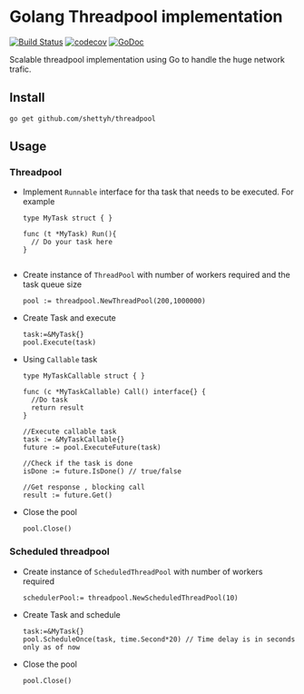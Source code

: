 # Golang Threadpool implementation
[![Build Status](https://travis-ci.org/shettyh/threadpool.svg?branch=master)](https://travis-ci.org/shettyh/threadpool)
[![codecov](https://codecov.io/gh/shettyh/threadpool/branch/master/graph/badge.svg)](https://codecov.io/gh/shettyh/threadpool)
[![GoDoc](https://godoc.org/github.com/shettyh/threadpool?status.svg)](https://godoc.org/github.com/shettyh/threadpool)

Scalable threadpool implementation using Go to handle the huge network trafic. 

## Install

`go get github.com/shettyh/threadpool`

## Usage

### Threadpool
- Implement `Runnable` interface for tha task that needs to be executed. For example


  ```
  type MyTask struct { }
   
  func (t *MyTask) Run(){
    // Do your task here
  }
   
  ```
- Create instance of `ThreadPool` with number of workers required and the task queue size
  ```
  pool := threadpool.NewThreadPool(200,1000000)
  ```
- Create Task and execute
  ```
  task:=&MyTask{}
  pool.Execute(task)
  ```
- Using `Callable` task
  ```
  type MyTaskCallable struct { }
  
  func (c *MyTaskCallable) Call() interface{} {
    //Do task 
    return result
  }
  
  //Execute callable task
  task := &MyTaskCallable{}
  future := pool.ExecuteFuture(task)
  
  //Check if the task is done
  isDone := future.IsDone() // true/false
  
  //Get response , blocking call
  result := future.Get()
  
  ```
- Close the pool
  ```
  pool.Close()
  ```

### Scheduled threadpool

- Create instance of `ScheduledThreadPool` with number of workers required
  ```
  schedulerPool:= threadpool.NewScheduledThreadPool(10)
  ```
- Create Task and schedule
  ```
  task:=&MyTask{}
  pool.ScheduleOnce(task, time.Second*20) // Time delay is in seconds only as of now
  ```
- Close the pool
  ```
  pool.Close()
  ```
